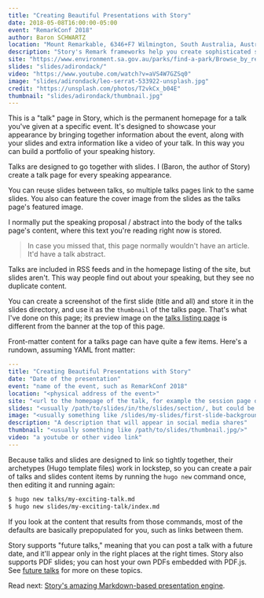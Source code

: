 ```yaml
---
title: "Creating Beautiful Presentations with Story"
date: 2018-05-08T16:00:00-05:00
event: "RemarkConf 2018"
author: Baron SCHWARTZ
location: "Mount Remarkable, 6346+F7 Wilmington, South Australia, Australia"
description: "Story's Remark frameworks help you create sophisticated slides with simple, clean Markdown. There are predefined layouts for most presentation needs, beautiful typography and colors, precise image control, and a simple modular way to create custom layouts."
site: "https://www.environment.sa.gov.au/parks/find-a-park/Browse_by_region/flinders-ranges-outback/mount-remarkable-national-park"
slides: "slides/adirondack/"
video: "https://www.youtube.com/watch?v=aVS4W7GZSq0"
image: "slides/adirondack/leo-serrat-533922-unsplash.jpg"
credit: "https://unsplash.com/photos/T2vkCx_b04E"
thumbnail: "slides/adirondack/thumbnail.jpg"
---
```

This is a "talk" page in Story, which is the permanent homepage for a talk
you've given at a specific event. It's designed to showcase your appearance by
bringing together information about the event, along with your slides and extra
information like a video of your talk. In this way you can build a portfolio of
your speaking history.
<!--more-->

Talks are designed to go together with slides. I (Baron, the author of Story)
create a talk page for every speaking appearance.

You can reuse slides between talks, so multiple talks pages link to the same
slides. You also can feature the cover image from the slides as the talks page's
featured image.

I normally put the speaking proposal / abstract into the body of the talks
page's content, where this text you're reading right now is stored.

> In case you missed that, this page normally wouldn't have an article.
> It'd have a talk abstract.

Talks are included in RSS feeds and in the homepage listing of the site, but
slides aren't. This way people find out about your speaking, but they see no
duplicate content.

You can create a screenshot of the first slide (title and all) and store it
in the slides directory, and use it as the `thumbnail` of the talks page. That's
what I've done on this page; its preview image on the [talks listing
page](/talks/) is different from the banner at the top of this page.

Front-matter content for a talks page can have quite a few items. Here's a
rundown, assuming YAML front matter:

```yaml
---
title: "Creating Beautiful Presentations with Story"
date: "Date of the presentation"
event: "name of the event, such as RemarkConf 2018"
location: "<physical address of the event>"
site: "<url to the homepage of the talk, for example the session page on a conference website>"
slides: "<usually /path/to/slides/in/the/slides/section/, but could be any link>"
image: "<usually something like /slides/my-slides/first-slide-background.jpg>"
description: "A description that will appear in social media shares"
thumbnail: "<usually something like /path/to/slides/thumbnail.jpg/>"
video: "a youtube or other video link"
---
```

Because talks and slides are designed to link so tightly together, their
archetypes (Hugo template files) work in lockstep, so you can create a pair of
talks and slides content items by running the `hugo new` command once, then
editing it and running again:

```sh
$ hugo new talks/my-exciting-talk.md
$ hugo new slides/my-exciting-talk/index.md
```

If you look at the content that results from those commands, most of the
defaults are basically prepopulated for you, such as links between them.

Story supports "future talks," meaning that you can post a talk with a future
date, and it'll appear only in the right places at the right times. Story also
supports PDF slides; you can host your own PDFs embedded with PDF.js. See [future
talks](/talks/a-future-talk/) for more on these topics.

Read next: [Story's amazing Markdown-based presentation engine](/slides/adirondack/).
